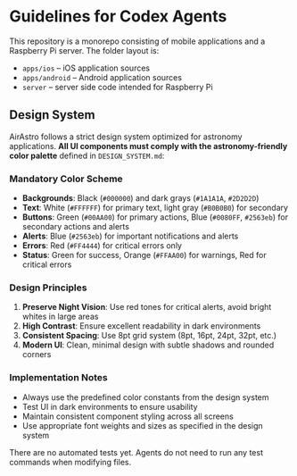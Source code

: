 # Guidelines for Codex Agents

This repository is a monorepo consisting of mobile applications and a Raspberry Pi server. The folder layout is:

- `apps/ios` – iOS application sources
- `apps/android` – Android application sources
- `server` – server side code intended for Raspberry Pi

## Design System

AirAstro follows a strict design system optimized for astronomy applications. **All UI components must comply with the astronomy-friendly color palette** defined in `DESIGN_SYSTEM.md`:

### Mandatory Color Scheme

- **Backgrounds**: Black (`#000000`) and dark grays (`#1A1A1A`, `#2D2D2D`)
- **Text**: White (`#FFFFFF`) for primary text, light gray (`#B0B0B0`) for secondary
- **Buttons**: Green (`#00AA00`) for primary actions, Blue (`#0080FF`, `#2563eb`) for secondary actions and alerts
- **Alerts**: Blue (`#2563eb`) for important notifications and alerts
- **Errors**: Red (`#FF4444`) for critical errors only
- **Status**: Green for success, Orange (`#FFAA00`) for warnings, Red for critical errors

### Design Principles

1. **Preserve Night Vision**: Use red tones for critical alerts, avoid bright whites in large areas
2. **High Contrast**: Ensure excellent readability in dark environments
3. **Consistent Spacing**: Use 8pt grid system (8pt, 16pt, 24pt, 32pt, etc.)
4. **Modern UI**: Clean, minimal design with subtle shadows and rounded corners

### Implementation Notes

- Always use the predefined color constants from the design system
- Test UI in dark environments to ensure usability
- Maintain consistent component styling across all screens
- Use appropriate font weights and sizes as specified in the design system

There are no automated tests yet. Agents do not need to run any test commands when modifying files.
